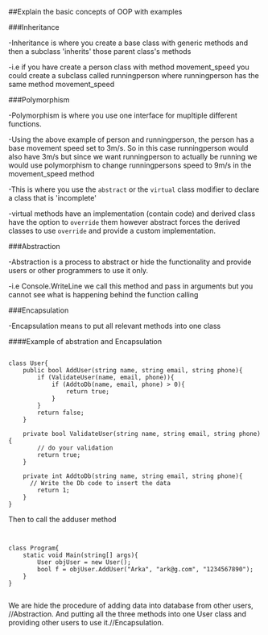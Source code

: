 ##Explain the basic concepts of OOP with examples

###Inheritance

-Inheritance is where you create a base class with generic methods and then a subclass 'inherits' those parent class's methods

-i.e if you have create a person class with method movement_speed you could create a subclass called runningperson where runningperson has the same method movement_speed


###Polymorphism

-Polymorphism is where you use one interface for mupltiple different functions.

-Using the above example of person and runningperson, the person has a base movement speed set to 3m/s. So in this case runningperson would also have 3m/s but since we want runningperson to actually be running we would use polymorphism to change runningpersons speed to 9m/s in the movement_speed method

-This is where you use the ```abstract``` or the ```virtual``` class modifier to declare a class that is 'incomplete'

-virtual methods have an implementation (contain code) and derived class have the option to ```override``` them however abstract forces the derived classes to use ```override``` and provide a custom implementation.


###Abstraction 

-Abstraction is a process to abstract or hide the functionality and provide users or other programmers to use it only.

-i.e Console.WriteLine we call this method and pass in arguments but you cannot see what is happening behind the function calling

###Encapsulation 

-Encapsulation means to put all relevant methods into one class


####Example of abstration and Encapsulation

<pre><code>
class User{
    public bool AddUser(string name, string email, string phone){
        if (ValidateUser(name, email, phone)){
            if (AddtoDb(name, email, phone) > 0){
                return true;
            }
        }
        return false;
    }

    private bool ValidateUser(string name, string email, string phone){
        // do your validation
        return true;
    }

    private int AddtoDb(string name, string email, string phone){
      // Write the Db code to insert the data
        return 1;
    }
}
</code></pre>

Then to call the adduser method

<pre><code>

class Program{
    static void Main(string[] args){
        User objUser = new User();
        bool f = objUser.AddUser("Arka", "ark@g.com", "1234567890");
    }
}

</code></pre>


We are hide the procedure of adding data into database from other users, //Abstraction. And putting all the three methods into one User class and providing other users to use it.//Encapsulation.

